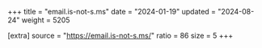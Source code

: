 +++
title = "email.is-not-s.ms"
date = "2024-01-19"
updated = "2024-08-24"
weight = 5205

[extra]
source = "https://email.is-not-s.ms/"
ratio = 86
size = 5
+++
